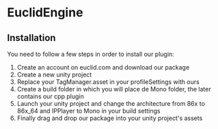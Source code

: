 # EuclidEngine

## Installation

You need to follow a few steps in order to install our plugin:

1. Create an account on euclid.com and download our package
2. Create a new unity project
3. Replace your TagManager.asset in your profileSettings with ours
4. Create a build folder in which you will place de Mono folder, the later contains our cpp plugin
5. Launch your unity project and change the architecture from 86x to 86x_64 and IPPlayer to Mono in your build settings
6. Finally drag and drop our package into your unity project's assets
